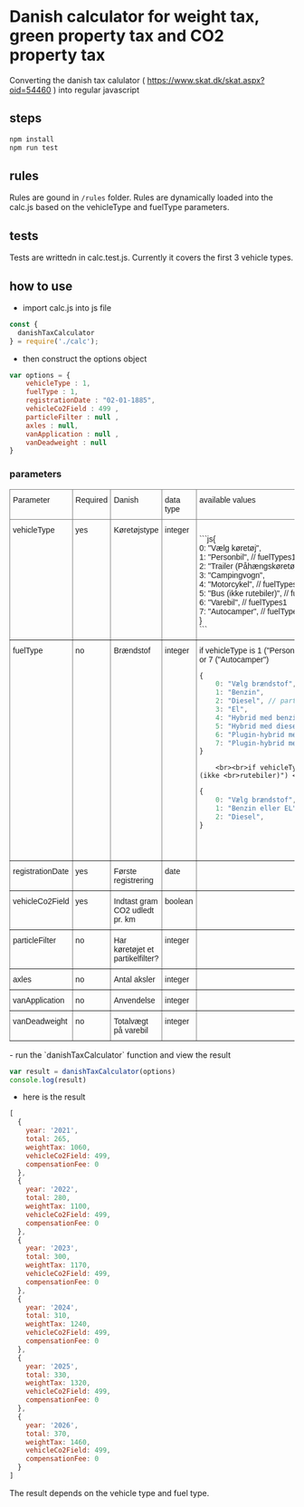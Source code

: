 # Danish calculator for weight tax, green property tax and CO2 property tax

Converting the danish tax calulator ( https://www.skat.dk/skat.aspx?oid=54460 ) into regular javascript

## steps

```bash
npm install
npm run test

```

## rules

Rules are gound in `/rules` folder. Rules are dynamically loaded into the calc.js based on the vehicleType and fuelType parameters. 

## tests

Tests are writtedn in calc.test.js. Currently it covers the first 3 vehicle types.

## how to use

- import calc.js into js file
```js
const {
  danishTaxCalculator
} = require('./calc');
```

- then construct the options object
```js
var options = {
	vehicleType : 1, 
	fuelType : 1, 
	registrationDate : "02-01-1885", 
	vehicleCo2Field : 499 , 
	particleFilter : null , 
	axles : null, 
	vanApplication : null , 
	vanDeadweight : null
}

```

### parameters
<style type="text/css">
.tg  {border-collapse:collapse;border-spacing:0;}
.tg td{border-color:black;border-style:solid;border-width:1px;font-family:Arial, sans-serif;font-size:14px;
  overflow:hidden;padding:10px 5px;word-break:normal;}
.tg th{border-color:black;border-style:solid;border-width:1px;font-family:Arial, sans-serif;font-size:14px;
  font-weight:normal;overflow:hidden;padding:10px 5px;word-break:normal;}
.tg .tg-0pky{border-color:inherit;text-align:left;vertical-align:top}
</style>
<table class="tg">
<thead>
  <tr>
    <th class="tg-0pky">Parameter</th>
    <th class="tg-0pky">Required</th>
    <th class="tg-0pky">Danish</th>
    <th class="tg-0pky">data type</th>
    <th class="tg-0pky">available values</th>
    <th class="tg-0pky">example</th>
  </tr>
</thead>
<tbody>
  <tr>
    <td class="tg-0pky">vehicleType</td>
    <td class="tg-0pky">yes</td>
    <td class="tg-0pky">Køretøjstype</td>
    <td class="tg-0pky">integer</td>
    <td class="tg-0pky"><br><span style="font-weight:400;font-style:normal">```js</span>{<br>    0: "Vælg køretøj",<br>    1: "Personbil", // fuelTypes1<br>    2: "Trailer (Påhængskøretøj)",<br>    3: "Campingvogn",<br>    4: "Motorcykel", // fuelTypes2<br>    5: "Bus (ikke rutebiler)", // fuelTypes2<br>    6: "Varebil", // fuelTypes1<br>    7: "Autocamper", // fuelTypes1<br>}<br><span style="font-weight:400;font-style:normal">```</span><br></td>
    <td class="tg-0pky">1</td>
  </tr>
  <tr>
    <td class="tg-0pky">fuelType</td>
    <td class="tg-0pky">no</td>
    <td class="tg-0pky">Brændstof</td>
    <td class="tg-0pky">integer</td>
    <td class="tg-0pky">if vehicleType is 1 ("Personbil"), 6 ("Varebil")<br>or 7 ("Autocamper")<br>

```js
{
    0: "Vælg brændstof",
    1: "Benzin",
    2: "Diesel", // particleFilter
    3: "El",
    4: "Hybrid med benzin (uden stik)",
    5: "Hybrid med diesel (uden stik)", // particleFilter
    6: "Plugin-hybrid med benzin",
    7: "Plugin-hybrid med diesel", // particleFilter
}
```

    	<br><br>if vehicleType is 4 ("Motorcykel") or 5 ("Bus (ikke <br>rutebiler)") <br><br>

```js
{
    0: "Vælg brændstof",
    1: "Benzin eller EL",
    2: "Diesel",
}
```

<br></td>
    <td class="tg-0pky">2</td>
  </tr>
  <tr>
    <td class="tg-0pky">registrationDate</td>
    <td class="tg-0pky">yes</td>
    <td class="tg-0pky">Første registrering</td>
    <td class="tg-0pky">date</td>
    <td class="tg-0pky"></td>
    <td class="tg-0pky">"02-01-1885"</td>
  </tr>
  <tr>
    <td class="tg-0pky">vehicleCo2Field</td>
    <td class="tg-0pky">yes</td>
    <td class="tg-0pky">Indtast gram CO2 udledt pr. km</td>
    <td class="tg-0pky">boolean</td>
    <td class="tg-0pky"></td>
    <td class="tg-0pky">true</td>
  </tr>
  <tr>
    <td class="tg-0pky">particleFilter</td>
    <td class="tg-0pky">no</td>
    <td class="tg-0pky">Har køretøjet et partikelfilter?</td>
    <td class="tg-0pky">integer</td>
    <td class="tg-0pky"></td>
    <td class="tg-0pky"></td>
  </tr>
  <tr>
    <td class="tg-0pky">axles</td>
    <td class="tg-0pky">no</td>
    <td class="tg-0pky">Antal aksler</td>
    <td class="tg-0pky">integer</td>
    <td class="tg-0pky"></td>
    <td class="tg-0pky"></td>
  </tr>
  <tr>
    <td class="tg-0pky">vanApplication</td>
    <td class="tg-0pky">no</td>
    <td class="tg-0pky">Anvendelse</td>
    <td class="tg-0pky">integer</td>
    <td class="tg-0pky"></td>
    <td class="tg-0pky"></td>
  </tr>
  <tr>
    <td class="tg-0pky">vanDeadweight</td>
    <td class="tg-0pky">no</td>
    <td class="tg-0pky">Totalvægt på varebil</td>
    <td class="tg-0pky">integer</td>
    <td class="tg-0pky"></td>
    <td class="tg-0pky"></td>
  </tr>
</tbody>
</table>
- run the `danishTaxCalculator` function and view the result

```js
var result = danishTaxCalculator(options)
console.log(result)
```

- here is the result
```js
[
  {
    year: '2021',
    total: 265,
    weightTax: 1060,
    vehicleCo2Field: 499,
    compensationFee: 0
  },
  {
    year: '2022',
    total: 280,
    weightTax: 1100,
    vehicleCo2Field: 499,
    compensationFee: 0
  },
  {
    year: '2023',
    total: 300,
    weightTax: 1170,
    vehicleCo2Field: 499,
    compensationFee: 0
  },
  {
    year: '2024',
    total: 310,
    weightTax: 1240,
    vehicleCo2Field: 499,
    compensationFee: 0
  },
  {
    year: '2025',
    total: 330,
    weightTax: 1320,
    vehicleCo2Field: 499,
    compensationFee: 0
  },
  {
    year: '2026',
    total: 370,
    weightTax: 1460,
    vehicleCo2Field: 499,
    compensationFee: 0
  }
]

```

The result depends on the vehicle type and fuel type.